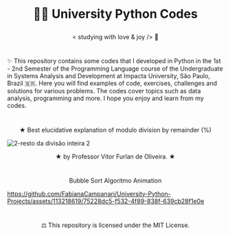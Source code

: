 # <p align="center">  👩‍💻 University Python Codes  </p>

<p align="center"> < studying with love & joy /> 🧡

#

✨ This repository contains some codes that I developed in Python in the 1st - 2nd Semester of the Programming Language course of the Undergraduate in Systems Analysis and Development at Impacta University, São Paulo, Brazil 🇧🇷. Here you will find examples of code, exercises, challenges and solutions for various problems. The codes cover topics such as data analysis, programming and more. I hope you enjoy and learn from my codes.

#

<p align="center"> ★ Best elucidative explanation of modulo division by remainder (%) </p>

![2-resto da divisão inteira 2](https://github.com/FabianaCampanari/University-Python-Projects/assets/113218619/176fd74d-5755-4ac0-9b6e-08e6678cf251)

<p align="center"> ★ by Professor Vitor Furlan de Oliveira. ★ </p>

#

<p align="center"> Bubble Sort Algoritmo Animation </p>

https://github.com/FabianaCampanari/University-Python-Projects/assets/113218619/75228dc5-f532-4f89-838f-639cb28f1e0e



#

<p align="center"> ⚖︎ This repository is licensed under the MIT License.  </p>

